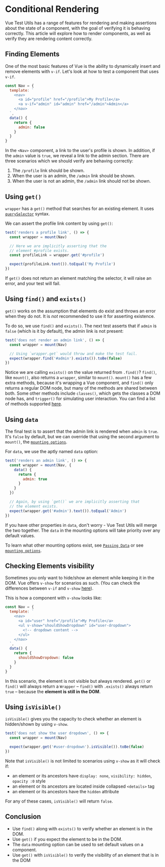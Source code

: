 # Conditional Rendering

Vue Test Utils has a range of features for rendering and making assertions about the state of a component, with the goal of verifying it is behaving correctly. This article will explore how to render components, as well as verify they are rendering content correctly.

## Finding Elements

One of the most basic features of Vue is the ability to dynamically insert and remove elements with `v-if`. Let's look at how to test a component that uses `v-if`.

```js
const Nav = {
  template: `
    <nav>
      <a id="profile" href="/profile">My Profile</a>
      <a v-if="admin" id="admin" href="/admin">Admin</a>
    </nav>
  `,
  data() {
    return {
      admin: false
    }
  }
}
```

In the `<Nav>` component, a link to the user's profile is shown. In addition, if the `admin` value is `true`, we reveal a link to the admin section. There are three scenarios which we should verify are behaving correctly:

1. The `/profile` link should be shown.
2. When the user is an admin, the `/admin` link should be shown.
3. When the user is not an admin, the `/admin` link should not be shown.

## Using `get()`

`wrapper` has a `get()` method that searches for an existing element. It uses [`querySelector`](https://developer.mozilla.org/en-US/docs/Web/API/Document/querySelector) syntax.

We can assert the profile link content by using `get()`:

```js
test('renders a profile link', () => {
  const wrapper = mount(Nav)

  // Here we are implicitly asserting that the
  // element #profile exists.
  const profileLink = wrapper.get('#profile')

  expect(profileLink.text()).toEqual('My Profile')
})
```

If `get()` does not return an element matching the selector, it will raise an error, and your test will fail.

## Using `find()` and `exists()`

`get()` works on the assumption that elements do exist and throws an error when they do not. It is _not_ recommended to use it for asserting existence.

To do so, we use `find()` and `exists()`. The next test asserts that if `admin` is `false` (which is it by default), the admin link is not present:

```js
test('does not render an admin link', () => {
  const wrapper = mount(Nav)

  // Using `wrapper.get` would throw and make the test fail.
  expect(wrapper.find('#admin').exists()).toBe(false)
})
```

Notice we are calling `exists()` on the value returned from `.find()`? `find()`, like `mount()`, also returns a `wrapper`, similar to `mount()`. `mount()` has a few extra methods, because it's wrapping a Vue component, and `find()` only returns a regular DOM node, but many of the methods are shared between both. Some other methods include `classes()`, which gets the classes a DOM node has, and `trigger()` for simulating user interaction. You can find a list of methods supported [here](.,/api/#wrapper-methods).

## Using `data`

The final test is to assert that the admin link is rendered when `admin` is `true`. It's `false` by default, but we can override that using the second argument to `mount()`, the [`mounting options`](.,/api/#mount-options).

For `data`, we use the aptly named `data` option:

```js
test('renders an admin link', () => {
  const wrapper = mount(Nav, {
    data() {
      return {
        admin: true
      }
    }
  })

  // Again, by using `get()` we are implicitly asserting that
  // the element exists.
  expect(wrapper.get('#admin').text()).toEqual('Admin')
})
```

If you have other properties in `data`, don't worry - Vue Test Utils will merge the two together. The `data` in the mounting options will take priority over any default values.

To learn what other mounting options exist, see [`Passing Data`](./passing-data.html) or see [`mounting options`](.,/api/#mount-options).

## Checking Elements visibility

Sometimes you only want to hide/show an element while keeping it in the DOM. Vue offers `v-show` for scenarios as such. (You can check the differences between `v-if` and `v-show` [here](https://v3.vuejs.org/guide/conditional.html#v-if-vs-v-show)).

This is how a component with `v-show` looks like:

```js
const Nav = {
  template: `
    <nav>
      <a id="user" href="/profile">My Profile</a>
      <ul v-show="shouldShowDropdown" id="user-dropdown">
        <!-- dropdown content -->
      </ul>
    </nav>
  `,
  data() {
    return {
      shouldShowDropdown: false
    }
  }
}
```

In this scenario, the element is not visible but always rendered. `get()` or `find()` will always return a `Wrapper` – `find()` with `.exists()` always return `true` – because the **element is still in the DOM**. 

## Using `isVisible()`

`isVisible()` gives you the capacity to check whether an element is hidden/shown by using `v-show`.

```js
test('does not show the user dropdown', () => {
  const wrapper = mount(Nav)

  expect(wrapper.get('#user-dropdown').isVisible()).toBe(false)
})
```

Note that `isVisible()` is not limited to scenarios using `v-show` as it will check if:

- an element or its ancestors have `display: none`, `visibility: hidden`, `opacity :0` style
- an element or its ancestors are located inside collapsed `<details>` tag
- an element or its ancestors have the `hidden` attribute

For any of these cases, `isVisible()` will return `false`.

## Conclusion

- Use `find()` along with `exists()` to verify whether an element is in the DOM.
- Use `get()` if you expect the element to be in the DOM.
- The `data` mounting option can be used to set default values on a component.
- Use `get()` with `isVisible()` to verify the visibility of an element that is in the DOM
